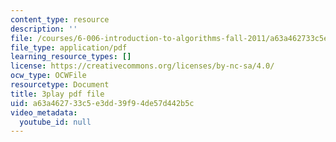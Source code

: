 ```yaml
---
content_type: resource
description: ''
file: /courses/6-006-introduction-to-algorithms-fall-2011/a63a462733c5e3dd39f94de57d442b5c_ENyox7kNKeY.pdf
file_type: application/pdf
learning_resource_types: []
license: https://creativecommons.org/licenses/by-nc-sa/4.0/
ocw_type: OCWFile
resourcetype: Document
title: 3play pdf file
uid: a63a4627-33c5-e3dd-39f9-4de57d442b5c
video_metadata:
  youtube_id: null
---
```

